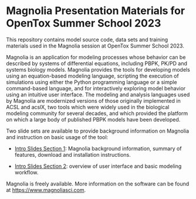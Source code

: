 # Magnolia Presentation Materials for OpenTox Summer School 2023

This repository contains model source code, data sets and training materials used in the Magnolia session at OpenTox Summer School 2023.

Magnolia is an application for modeling processes whose behavior can be described by systems of differential equations, including PBPK, PK/PD and systems biology models. Magnolia provides the tools for developing models using an equation-based modeling language, scripting the execution of simulations using either the Python programming language or a simple command-based language, and for interactively exploring model behavior using an intuitive user interface. The modeling and analysis languages used by Magnolia are modernized versions of those originally implemented in ACSL and acslX, two tools which were widely used in the biological modeling community for several decades, and which provided the platform on which a large body of published PBPK models have been developed.

Two slide sets are available to provide background information on Magnolia and instruction on basic usage of the tool:

- [Intro Slides Section 1](https://github.com/magnoliasci/PBPK/blob/main/OpenTox%20Summer%20School%202023/Intro%20to%20M%26S%20Using%20Magnolia%20-%20Applications%20to%20PK%20-%20Section%201.pdf): Magnolia background information, summary of features, download and installation instructions.

- [Intro Slides Section 2](https://github.com/magnoliasci/PBPK/blob/main/OpenTox%20Summer%20School%202023/Intro%20to%20M%26S%20Using%20Magnolia%20-%20Applications%20to%20PK%20-%20Section%202.pdf): overview of user interface and basic modeling workflow.

Magnolia is freely available.  More information on the software can be found at https://www.magnoliasci.com.

